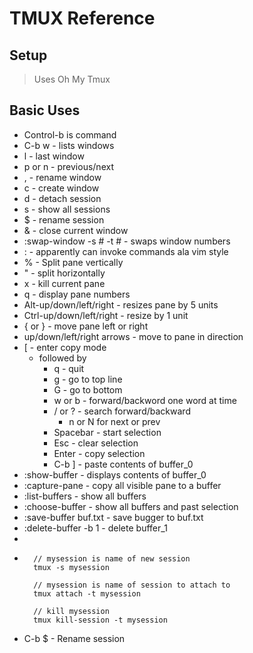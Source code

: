 # TMUX Reference

## Setup
> Uses Oh My Tmux
## Basic Uses
- Control-b is command
- C-b w - lists windows
- l - last window
- p or n - previous/next
- , - rename window
- c - create window
- d - detach session
- s - show all sessions
- $ - rename session
- & - close current window
- :swap-window -s # -t #  - swaps window numbers
- : - apparently can invoke commands ala vim style
- % - Split pane vertically
- " - split horizontally
- x - kill current pane
- q - display pane numbers
- Alt-up/down/left/right - resizes pane by 5 units
- Ctrl-up/down/left/right - resize by 1 unit
- { or } - move pane left or right
- up/down/left/right arrows - move to pane in direction
- [ - enter copy mode
    - followed by
        - q - quit
        - g - go to top line
        - G - go to bottom
        - w or b - forward/backword one word at time
        - / or ? - search forward/backward
            - n or N for next or prev
        - Spacebar - start selection
        - Esc - clear selection
        - Enter - copy selection
        - C-b ] - paste contents of buffer_0
- :show-buffer - displays contents of buffer_0
- :capture-pane - copy all visible pane to a buffer
- :list-buffers - show all buffers
- :choose-buffer - show all buffers and past selection
- :save-buffer buf.txt - save bugger to buf.txt
- :delete-buffer -b 1 - delete buffer_1
-
- ```
    // mysession is name of new session
    tmux -s mysession

    // mysession is name of session to attach to
    tmux attach -t mysession

    // kill mysession
    tmux kill-session -t mysession
  ```
- C-b $ - Rename session
